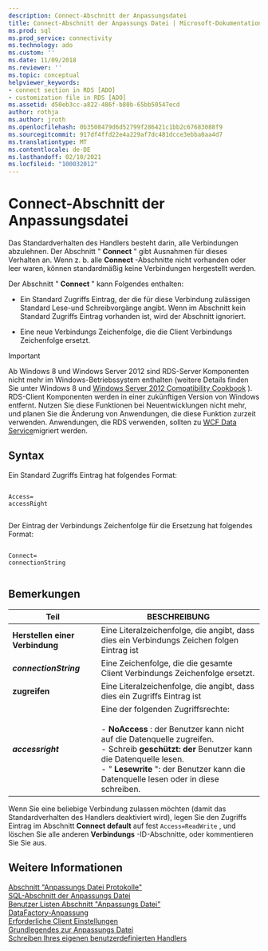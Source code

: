 ```yaml
---
description: Connect-Abschnitt der Anpassungsdatei
title: Connect-Abschnitt der Anpassungs Datei | Microsoft-Dokumentation
ms.prod: sql
ms.prod_service: connectivity
ms.technology: ado
ms.custom: ''
ms.date: 11/09/2018
ms.reviewer: ''
ms.topic: conceptual
helpviewer_keywords:
- connect section in RDS [ADO]
- customization file in RDS [ADO]
ms.assetid: d50eb3cc-a822-486f-b80b-65bb50547ecd
author: rothja
ms.author: jroth
ms.openlocfilehash: 0b3508479d6d52799f286421c1bb2c67683088f9
ms.sourcegitcommit: 917df4ffd22e4a229af7dc481dcce3ebba0aa4d7
ms.translationtype: MT
ms.contentlocale: de-DE
ms.lasthandoff: 02/10/2021
ms.locfileid: "100032012"
---
```

# <a name="customization-file-connect-section"></a>Connect-Abschnitt der Anpassungsdatei
Das Standardverhalten des Handlers besteht darin, alle Verbindungen abzulehnen. Der Abschnitt " **Connect** " gibt Ausnahmen für dieses Verhalten an. Wenn z. b. alle **Connect** -Abschnitte nicht vorhanden oder leer waren, können standardmäßig keine Verbindungen hergestellt werden.  
  
 Der Abschnitt " **Connect** " kann Folgendes enthalten:  
  
-   Ein Standard Zugriffs Eintrag, der die für diese Verbindung zulässigen Standard Lese-und Schreibvorgänge angibt. Wenn im Abschnitt kein Standard Zugriffs Eintrag vorhanden ist, wird der Abschnitt ignoriert.  
  
-   Eine neue Verbindungs Zeichenfolge, die die Client Verbindungs Zeichenfolge ersetzt.  
  
> [!IMPORTANT]
>  Ab Windows 8 und Windows Server 2012 sind RDS-Server Komponenten nicht mehr im Windows-Betriebssystem enthalten (weitere Details finden Sie unter Windows 8 und [Windows Server 2012 Compatibility Cookbook](https://www.microsoft.com/download/details.aspx?id=27416) ). RDS-Client Komponenten werden in einer zukünftigen Version von Windows entfernt. Nutzen Sie diese Funktionen bei Neuentwicklungen nicht mehr, und planen Sie die Änderung von Anwendungen, die diese Funktion zurzeit verwenden. Anwendungen, die RDS verwenden, sollten zu [WCF Data Service](/dotnet/framework/wcf/)migriert werden.  
  
## <a name="syntax"></a>Syntax  
 Ein Standard Zugriffs Eintrag hat folgendes Format:  
  
```console
  
Access=  
accessRight  
  
```  
  
 Der Eintrag der Verbindungs Zeichenfolge für die Ersetzung hat folgendes Format:  
  
```console
  
Connect=  
connectionString  
  
```  
  
## <a name="remarks"></a>Bemerkungen  
  
|Teil|BESCHREIBUNG|  
|----------|-----------------|  
|**Herstellen einer Verbindung**|Eine Literalzeichenfolge, die angibt, dass dies ein Verbindungs Zeichen folgen Eintrag ist|  
|**_connectionString_**|Eine Zeichenfolge, die die gesamte Client Verbindungs Zeichenfolge ersetzt.|  
|**zugreifen**|Eine Literalzeichenfolge, die angibt, dass dies ein Zugriffs Eintrag ist|  
|**_accessright_**|Eine der folgenden Zugriffsrechte:<br /><br /> -   **NoAccess** : der Benutzer kann nicht auf die Datenquelle zugreifen.<br />-   Schreib **geschützt: der** Benutzer kann die Datenquelle lesen.<br />-   " **Lesewrite** ": der Benutzer kann die Datenquelle lesen oder in diese schreiben.|  
  
 Wenn Sie eine beliebige Verbindung zulassen möchten (damit das Standardverhalten des Handlers deaktiviert wird), legen Sie den Zugriffs Eintrag im Abschnitt **Connect default** auf fest `Access=ReadWrite` , und löschen Sie alle anderen **Verbindungs**  -ID-Abschnitte, oder kommentieren Sie Sie aus.  
  
## <a name="see-also"></a>Weitere Informationen  
 [Abschnitt "Anpassungs Datei Protokolle"](./customization-file-logs-section.md)   
 [SQL-Abschnitt der Anpassungs Datei](./customization-file-sql-section.md)   
 [Benutzer Listen Abschnitt "Anpassungs Datei"](./customization-file-userlist-section.md)   
 [DataFactory-Anpassung](./datafactory-customization.md)   
 [Erforderliche Client Einstellungen](./required-client-settings.md)   
 [Grundlegendes zur Anpassungs Datei](./understanding-the-customization-file.md)   
 [Schreiben Ihres eigenen benutzerdefinierten Handlers](./writing-your-own-customized-handler.md)